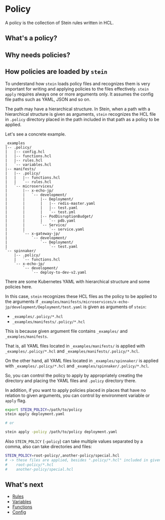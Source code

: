 # Policy

A policy is the collection of Stein rules written in HCL.

## What's a policy?

## Why needs policies?

## How policies are loaded by `stein`

To understand how `stein` loads policy files and recognizes them is very important for writing and applying policies to the files effectively.
`stein apply` requires always one or more arguments only.
It assumes the config file paths such as YAML, JSON and so on.

The path may have a hierarchical structure.
In Stein, when a path with a hierarchical structure is given as arguments, `stein` recognizes the HCL file in `.policy` directory placed in the path included in that path as a policy to be applied.

Let's see a concrete example.

```
_examples
|-- .policy/
|   |-- config.hcl
|   |-- functions.hcl
|   |-- rules.hcl
|   `-- variables.hcl
|-- manifests/
|   |-- .policy/
|   |   |-- functions.hcl
|   |   `-- rules.hcl
|   `-- microservices/
|       |-- x-echo-jp/
|       |   `-- development/
|       |       |-- Deployment/
|       |       |   |-- redis-master.yaml
|       |       |   |-- test.yaml
|       |       |   `-- test.yml
|       |       |-- PodDisruptionBudget/
|       |       |   `-- pdb.yaml
|       |       `-- Service/
|       |           `-- service.yaml
|       `-- x-gateway-jp/
|           `-- development/
|               `-- Deployment/
|                   `-- test.yaml
`-- spinnaker/
    |-- .policy/
    |   `-- functions.hcl
    `-- x-echo-jp/
        `-- development/
            `-- deploy-to-dev-v2.yaml
```

There are some Kubernetes YAML with hierarchical structure and some policies here.

In this case, `stein` recognizes these HCL files as the policy to be applied to the arguments if `_examples/manifests/microservices/x-echo-jp/development/Deployment/test.yaml` is given as arguments of `stein`:

- `_examples/.policy/*.hcl`
- `_examples/manifests/.policy/*.hcl`

This is because given argument file contains `_examples/` and `_examples/manifests`.

That is, all YAML files located in `_examples/manifests/` is applied with `_examples/.policy/*.hcl` and `_examples/manifests/.policy/*.hcl`.

On the other hand, all YAML files located in `_examples/spinnaker/` is applied with `_examples/.policy/*.hcl` and `_examples/spinnaker/.policy/*.hcl`.

So, you can control the policy to apply by appropriately creating the directory and placing the YAML files and `.policy` directory there.

In addition, if you want to apply policies placed in places that have no relation to given arguments, you can control by environment variable or `apply` flag.

```bash
export STEIN_POLICY=/path/to/policy
stein apply deployment.yaml

# or

stein apply -policy /path/to/policy deployment.yaml
```

Also `STEIN_POLICY` (`-policy`) can take multiple values separated by a comma, also can take directories and files:

```bash
STEIN_POLICY=root-policy/,another-policy/special.hcl
# -> these files are applied, besides ".policy/*.hcl" included in given arguments
#    root-policy/*.hcl
#    another-policy/special.hcl
```

## What's next

- [Rules](rules.md)
- [Variables](variables.md)
- [Functions](functions.md)
- [Config](config.md)
